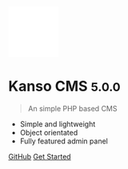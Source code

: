 <!-- _coverpage.md -->

<img src="logo.svg" data-origin="logo.svg" alt="logo" width="100">

# Kanso CMS <small>5.0.0</small>

> An simple PHP based CMS

- Simple and lightweight
- Object orientated
- Fully featured admin panel

[GitHub](https://github.com/kanso-cms/cms)
<a href="/5.0.0/">Get Started</a>
